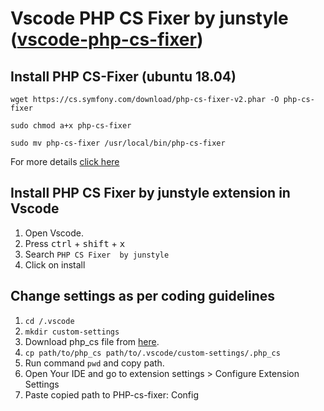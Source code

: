 # Vscode PHP CS Fixer by junstyle ([vscode-php-cs-fixer](https://github.com/junstyle/vscode-php-cs-fixer))

## Install PHP CS-Fixer (ubuntu 18.04)
`wget https://cs.symfony.com/download/php-cs-fixer-v2.phar -O php-cs-fixer`

`sudo chmod a+x php-cs-fixer`

`sudo mv php-cs-fixer /usr/local/bin/php-cs-fixer`

For more details [click here](https://github.com/FriendsOfPHP/PHP-CS-Fixer)

## Install PHP CS Fixer by junstyle extension in Vscode
1. Open Vscode.
2. Press <kbd>ctrl</kbd> + <kbd>shift</kbd> + <kbd>x</kbd>
3. Search  `PHP CS Fixer  by junstyle`
4. Click on install

## Change settings as per coding guidelines
1. `cd /.vscode`
2. `mkdir custom-settings`
3. Download php_cs file from [here](https://github.com/sahilgupta-ucreate/php-vscode-rules/blob/master/php_cs).
4. `cp path/to/php_cs path/to/.vscode/custom-settings/.php_cs`
5. Run command `pwd` and copy path.
6. Open Your IDE and go to extension settings > Configure Extension Settings
7. Paste copied path to PHP-cs-fixer: Config
